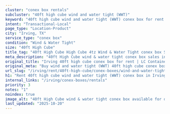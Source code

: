 ```yaml
---
cluster: "conex box rentals"
subcluster: "40ft high cube wind and water tight (WWT)"
keyword: "40ft high cube wind and water tight (WWT) conex box for rent Irving, TX"
intent: "Transactional-Local"
page_type: "Location-Product"
city: "Irving, TX"
service_type: "conex box"
condition: "Wind & Water Tight"
size: "40ft High Cube"
title_tag: "40ft High Cube High Cube 4tz Wind & Water Tight conex box Sales in Irving | LC Container"
meta_description: "40ft High Cube wind & water tight conex box sales in Irving. High cube containers with extra height. Fast delivery, competitive pricing. Serving conex boxes area. Quote ID: FL6. Call (214) 524-4168 for your free quote today."
original_title: "Irving 40ft high cube conex box for rent | LC Container"
original_meta: "Buy wind and water tight (WWT) 40ft high cube conex box rent with local delivery in Irving, TX. LC Container — local Since 2003. Request a fast quote today."
url_slug: "/irving/rent/40ft-high-cube/conex-boxes/wind-and-water-tight-wwt"
h1: "Rent 40ft high cube wind and water tight (WWT) conex box in Irving"
internal_links: "/irving/conex-boxes/rentals"
priority: 3
notes: "1"
noindex: true
image_alt: "40ft High Cube wind & water tight conex box available for delivery in Irving"
last_updated: "2025-10-20"
---
```


<!-- TODO: Add unique city/inventory copy, images, and internal links here. -->
